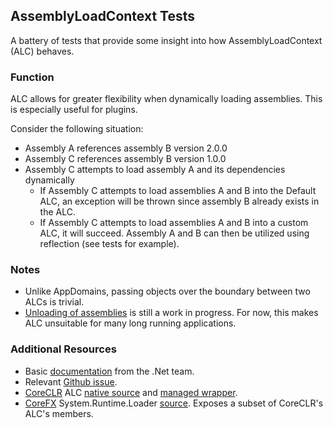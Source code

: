 ## AssemblyLoadContext Tests
A battery of tests that provide some insight into how AssemblyLoadContext (ALC) behaves. 
### Function
ALC allows for greater flexibility when dynamically loading assemblies. This is especially useful for plugins.  

Consider the following situation:  
- Assembly A references assembly B version 2.0.0  
- Assembly C references assembly B version 1.0.0
- Assembly C attempts to load assembly A and its dependencies dynamically  
  - If Assembly C attempts to load assemblies A and B into the Default ALC, an exception will be thrown since assembly B already exists in the ALC.
  - If Assembly C attempts to load assemblies A and B into a custom ALC, it will succeed. Assembly A and B can then be utilized using reflection (see tests for example).
### Notes
- Unlike AppDomains, passing objects over the boundary between two ALCs is trivial.
- [Unloading of assemblies](https://github.com/dotnet/coreclr/pull/8677) is still a work in progress. For now, this makes ALC unsuitable for
  many long running applications.

### Additional Resources
- Basic [documentation](https://github.com/guhuro/coreclr/blob/6fb56841617d1bb45782b690b232d966353e94bc/Documentation/design-docs/assemblyloadcontext.md) from the .Net team.
- Relevant [Github issue](https://github.com/dotnet/coreclr/issues/6470).
- [CoreCLR](https://github.com/dotnet/coreclr) ALC [native source](https://github.com/dotnet/coreclr/blob/13e7c4368da664a8b50228b1a5ef01a660fbb2dd/src/vm/assemblynative.cpp) and [managed wrapper](https://github.com/dotnet/coreclr/blob/b38113c80d04c39890207d149bf0359a86711d62/src/mscorlib/src/System/Runtime/Loader/AssemblyLoadContext.cs).
- [CoreFX](https://github.com/dotnet/corefx) System.Runtime.Loader [source](https://github.com/dotnet/corefx/tree/f8db6ae1c5534e2d0060e2fbc19465c81bee3a82/src/System.Runtime.Loader). 
  Exposes a subset of CoreCLR's ALC's members.